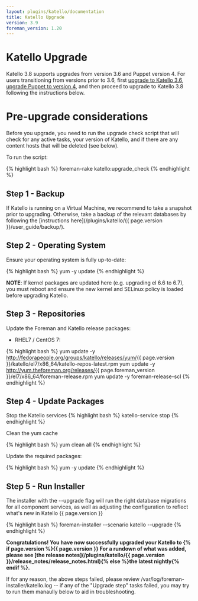 ```yaml
---
layout: plugins/katello/documentation
title: Katello Upgrade
version: 3.9
foreman_version: 1.20
---
```


# Katello Upgrade

Katello 3.8 supports upgrades from version 3.6 and Puppet version 4.  For users transitioning from versions prior to 3.6, first [upgrade to Katello 3.6](/plugins/katello/3.6/upgrade/), [upgrade Puppet to version 4](https://theforeman.org/plugins/katello/3.6/upgrade/puppet.html), and then proceed to upgrade to Katello 3.8 following the instructions below.


# Pre-upgrade considerations

Before you upgrade, you need to run the upgrade check script that will check for any active tasks, your version of Katello, and if there are any content hosts that will be deleted (see below).

To run the script:

{% highlight bash %}
foreman-rake katello:upgrade_check
{% endhighlight %}

## Step 1 - Backup

If Katello is running on a Virtual Machine, we recommend to take a snapshot prior to upgrading. Otherwise, take a backup of the relevant databases by following the [instructions here](/plugins/katello/{{ page.version }}/user_guide/backup/).

## Step 2 - Operating System

Ensure your operating system is fully up-to-date:

{% highlight bash %}
yum -y update
{% endhighlight %}

**NOTE**: If kernel packages are updated here (e.g. upgrading el 6.6 to 6.7), you must reboot and ensure the new kernel and SELinux policy is loaded before upgrading Katello.

## Step 3 - Repositories

Update the Foreman and Katello release packages:

  * RHEL7 / CentOS 7:

{% highlight bash %}
  yum update -y http://fedorapeople.org/groups/katello/releases/yum/{{ page.version }}/katello/el7/x86_64/katello-repos-latest.rpm
  yum update -y http://yum.theforeman.org/releases/{{ page.foreman_version }}/el7/x86_64/foreman-release.rpm
  yum update -y foreman-release-scl
{% endhighlight %}

## Step 4 - Update Packages

Stop the Katello services
{% highlight bash %}
katello-service stop
{% endhighlight %}

Clean the yum cache

{% highlight bash %}
yum clean all
{% endhighlight %}

Update the required packages:

{% highlight bash %}
yum -y update
{% endhighlight %}

## Step 5 - Run Installer

The installer with the --upgrade flag will run the right database migrations for all component services, as well as adjusting the configuration to reflect what's new in Katello {{ page.version }}

{% highlight bash %}
foreman-installer --scenario katello --upgrade
{% endhighlight %}

**Congratulations! You have now successfully upgraded your Katello to {% if page.version %}{{ page.version }} For a rundown of what was added, please see [the release notes](/plugins/katello/{{ page.version }}/release_notes/release_notes.html){% else %}the latest nightly{% endif %}.**


If for any reason, the above steps failed, please review /var/log/foreman-installer/katello.log -- if any of the "Upgrade step" tasks failed, you may try to run them manaully below to aid in troubleshooting.

